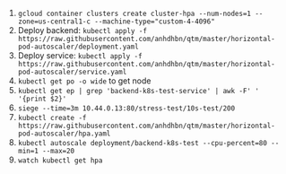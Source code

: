 1. `gcloud container clusters create cluster-hpa --num-nodes=1 --zone=us-central1-c --machine-type="custom-4-4096"`
2. Deploy backend: `kubectl apply -f https://raw.githubusercontent.com/anhdhbn/qtm/master/horizontal-pod-autoscaler/deployment.yaml`
3. Deploy service: `kubectl apply -f https://raw.githubusercontent.com/anhdhbn/qtm/master/horizontal-pod-autoscaler/service.yaml`
4. `kubectl get po -o wide` to get node
5. `kubectl get ep | grep 'backend-k8s-test-service' | awk -F' ' '{print $2}'`
6. `siege --time=3m 10.44.0.13:80/stress-test/10s-test/200`
7. `kubectl create -f https://raw.githubusercontent.com/anhdhbn/qtm/master/horizontal-pod-autoscaler/hpa.yaml`
8. `kubectl autoscale deployment/backend-k8s-test --cpu-percent=80 --min=1 --max=20`
9. `watch kubectl get hpa`

<!-- 1. Deploy metric server: `kubectl apply -f https://github.com/kubernetes-sigs/metrics-server/releases/download/v0.3.6/components.yaml`
2. `kubectl get deployment metrics-server -n kube-system` -->
